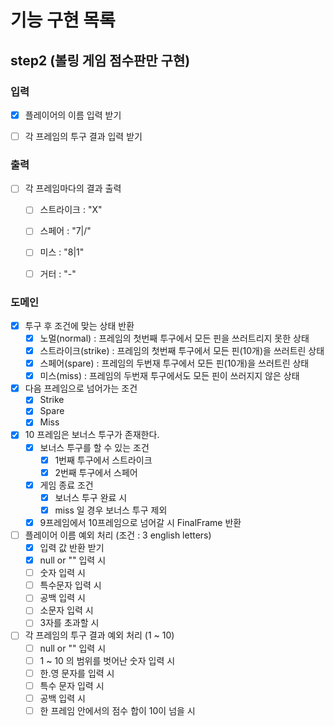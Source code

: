 # 기능 구현 목록

## step2 (볼링 게임 점수판만 구현)
### 입력
- [x] 플레이어의 이름 입력 받기
- [ ] 각 프레임의 투구 결과 입력 받기


### 출력
- [ ] 각 프레임마다의 결과 출력
  - [ ] 스트라이크 : "X"
  - [ ] 스페어 : "7|/"
  - [ ] 미스 : "8|1"
  - [ ] 거터 : "-"


### 도메인
- [x] 투구 후 조건에 맞는 상태 반환
  - [x] 노멀(normal) : 프레임의 첫번째 투구에서 모든 핀을 쓰러트리지 못한 상태
  - [x] 스트라이크(strike) : 프레임의 첫번째 투구에서 모든 핀(10개)을 쓰러트린 상태
  - [x] 스페어(spare) : 프레임의 두번재 투구에서 모든 핀(10개)을 쓰러트린 상태
  - [x] 미스(miss) : 프레임의 두번재 투구에서도 모든 핀이 쓰러지지 않은 상태
- [x] 다음 프레임으로 넘어가는 조건
  - [x] Strike
  - [x] Spare
  - [x] Miss
- [x] 10 프레임은 보너스 투구가 존재한다.
  - [x] 보너스 투구를 할 수 있는 조건
    - [x] 1번째 투구에서 스트라이크
    - [x] 2번째 투구에서 스페어
  - [x] 게임 종료 조건
    - [x] 보너스 투구 완료 시
    - [x] miss 일 경우 보너스 투구 제외
  - [x] 9프레임에서 10프레임으로 넘어갈 시 FinalFrame 반환
- [ ] 플레이어 이름 예외 처리 (조건 : 3 english letters)
  - [x] 입력 값 반환 받기
  - [x] null or "" 입력 시
  - [ ] 숫자 입력 시
  - [ ] 특수문자 입력 시
  - [ ] 공백 입력 시
  - [ ] 소문자 입력 시
  - [ ] 3자를 초과할 시
- [ ] 각 프레임의 투구 결과 예외 처리 (1 ~ 10)
  - [ ] null or "" 입력 시
  - [ ] 1 ~ 10 의 범위를 벗어난 숫자 입력 시
  - [ ] 한.영 문자를 입력 시
  - [ ] 특수 문자 입력 시
  - [ ] 공백 입력 시
  - [ ] 한 프레임 안에서의 점수 합이 10이 넘을 시